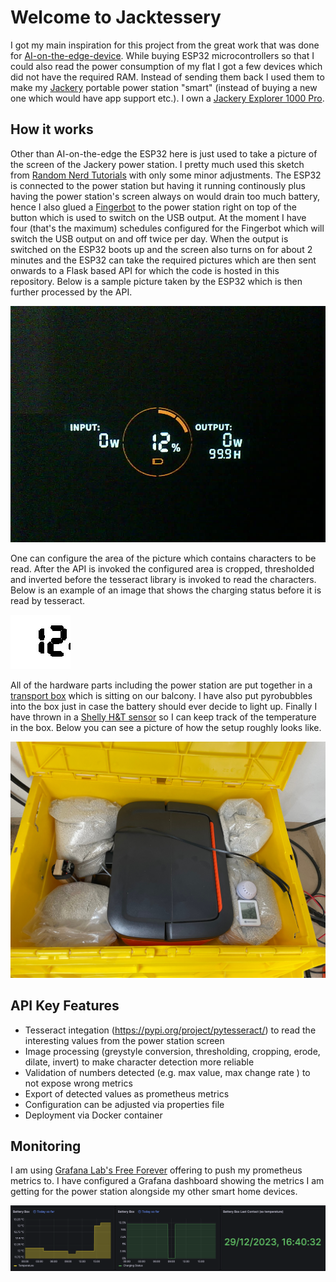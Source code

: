 # Welcome to Jacktessery

I got my main inspiration for this project from the great work that was done for [AI-on-the-edge-device](https://github.com/jomjol/AI-on-the-edge-device). While buying ESP32 microcontrollers so that I could also read the power consumption of my flat I got a few devices which did not have the required RAM. Instead of sending them back I used them to make my [Jackery](https://www.jackery.com) portable power station "smart" (instead of buying a new one which would have app support etc.). I own a [Jackery Explorer 1000 Pro](https://de.jackery.com/products/explorer-1000-pro-portable-power-station).  

## How it works

Other than AI-on-the-edge the ESP32 here is just used to take a picture of the screen of the Jackery power station. I pretty much used this sketch from [Random Nerd Tutorials](https://randomnerdtutorials.com/esp32-cam-post-image-photo-server/) with only some minor adjustments. The ESP32 is connected to the power station but having it running continously plus having the power station's screen always on would drain too much battery, hence I also glued a [Fingerbot](https://botland.store/fingerbot-home-automation/21641-fingerbot-plus-black-adaprox-adfb0302-6973291330436.html) to the power station right on top of the button which is used to switch on the USB output. At the moment I have four (that's the maximum) schedules configured for the Fingerbot which will switch the USB output on and off twice per day. When the output is switched on the ESP32 boots up and the screen also turns on for about 2 minutes and the ESP32 can take the required pictures which are then sent onwards to a Flask based  API for which the code is hosted in this repository. Below is a sample picture taken by the ESP32 which is then further processed by the API.

<img src="source_1703839506.jpg">

One can configure the area of the picture which contains characters to be read. After the API is invoked the configured area is cropped, thresholded and inverted before the tesseract library is invoked to read the characters. Below is an example of an image that shows the charging status before it is read by tesseract.

<img src="result_charging_status_1703864406.jpg">

All of the hardware parts including the power station are put together in a [transport box](https://transoplast.com/product/battery-box-600-x-400-x-h300-mm-yellow/) which is sitting on our balcony. I have also put pyrobubbles into the box just in case the battery should ever decide to light up. Finally I have thrown in a [Shelly H&T sensor](https://www.shelly.com/en-de/products/product-overview/shelly-h-and-t-white) so I can keep track of the temperature in the box.
Below you can see a picture of how the setup roughly looks like.  

<img src="box_setup.jpg">

## API Key Features

- Tesseract integation (https://pypi.org/project/pytesseract/) to read the interesting values from the power station screen
- Image processing (greystyle conversion, thresholding, cropping, erode, dilate, invert) to make character detection more reliable
- Validation of numbers detected (e.g. max value, max change rate ) to not expose wrong metrics
- Export of detected values as prometheus metrics
- Configuration can be adjusted via properties file
- Deployment via Docker container

## Monitoring

I am using [Grafana Lab's Free Forever](https://grafana.com/pricing/) offering to push my prometheus metrics to. I have configured a Grafana dashboard showing the metrics I am getting for the power station alongside my other smart home devices.

<img src="grafana.jpg">

